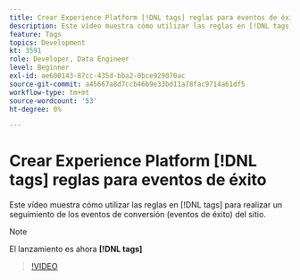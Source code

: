 ```yaml
---
title: Crear Experience Platform [!DNL tags] reglas para eventos de éxito
description: Este vídeo muestra cómo utilizar las reglas en [!DNL tags] para realizar un seguimiento de los eventos de conversión (eventos de éxito) del sitio.
feature: Tags
topics: Development
kt: 3591
role: Developer, Data Engineer
level: Beginner
exl-id: ae600143-87cc-435d-bba2-0bce929070ac
source-git-commit: a45667a8d7ccb46b9e33bd11a78fac9714a61df5
workflow-type: tm+mt
source-wordcount: '53'
ht-degree: 0%

---
```


# Crear Experience Platform [!DNL tags] reglas para eventos de éxito

Este vídeo muestra cómo utilizar las reglas en [!DNL tags] para realizar un seguimiento de los eventos de conversión (eventos de éxito) del sitio.

>[!NOTE]
>
> El lanzamiento es ahora **[!DNL tags]**

>[!VIDEO](https://video.tv.adobe.com/v/28778/?quality=12&learn=on)
